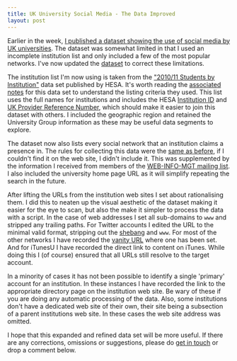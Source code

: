 ```yaml
---
title: UK University Social Media - The Data Improved
layout: post
---
```

Earlier in the week, [I published a dataset showing the use of social media by UK universities][1]. The dataset was somewhat limited in that I used an incomplete institution list and only included a few of the most popular networks. I've now updated the [dataset][2] to correct these limitations.

The institution list I'm now using is taken from the ["2010/11 Students by Institution"][3] data set published by HESA. It's worth reading the [associated notes][4] for this data set to understand the listing criteria they used. This list uses the full names for institutions and includes the HESA [Institution ID][5] and [UK Provider Reference Number][6], which should make it easier to join this dataset with others. I included the geographic region and retained the University Group information as these may be useful data segments to explore.

The dataset now also lists every social network that an institution claims a presence in. The rules for collecting this data were the [same as before][1], if I couldn't find it on the web site, I didn't include it. This was supplemented by the information I received from members of the [WEB-INFO-MGT mailing list][7]. I also included the university home page URL as it will simplify repeating the search in the future.

After lifting the URLs from the institution web sites I set about rationalising them. I did this to neaten up the visual aesthetic of the dataset making it easier for the eye to scan, but also the make it simpler to process the data with a script. In the case of web addresses I set all sub-domains to `www` and stripped any trailing paths. For Twitter accounts I edited the URL to the minimal valid format, stripping out the [shebang][8] and `www`. For most of the other networks I have recorded the [vanity URL][9] where one has been set. And for iTunesU I have recorded the direct link to content on iTunes. While doing this I (of course) ensured that all URLs still resolve to the target account.

In a minority of cases it has not been possible to identify a single 'primary' account for an institution. In these instances I have recorded the link to the appropriate directory page on the institution web site. Be wary of these if you are doing any automatic processing of the data. Also, some institutions don't have a dedicated web site of their own, their site being a subsection of a parent institutions web site. In these cases the web site address was omitted. 

I hope that this expanded and refined data set will be more useful. If there are any corrections, omissions or suggestions, please do [get in touch](/) or drop a comment below.

[1]: /2012/05/23/uk-university-social-media-data.html
[2]: https://docs.google.com/spreadsheet/ccc?key=0AvmGs2D9eZgxdFVfWmFQZ2dNcjhBa2h5aXF2aUtyYWc
[3]: http://www.hesa.ac.uk/content/view/1897/239/
[4]: http://www.hesa.ac.uk/index.php?option=com_content&task=view&id=2412&Itemid=278
[5]: http://www.hesa.ac.uk/index.php?option=com_collns&task=show_manuals&Itemid=233&r=06011&f=002
[6]: http://www.thedataservice.org.uk/datadictionary/glossary/ukprn0809.htm
[7]: https://www.jiscmail.ac.uk/cgi-bin/webadmin?A0=WEBSITE-INFO-MGT
[8]: http://en.wikipedia.org/wiki/Shebang_(Unix)
[9]: http://en.wikipedia.org/wiki/Vanity_URL